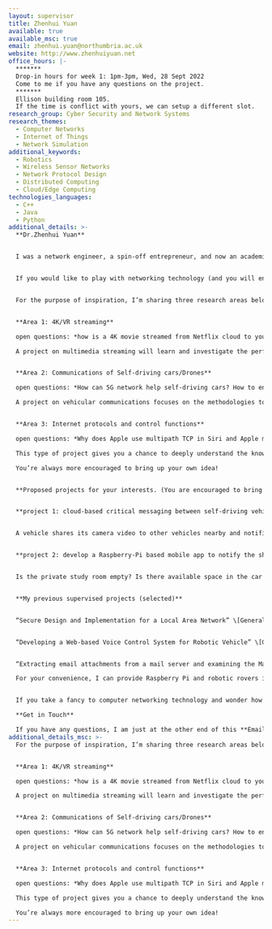 ```yaml
---
layout: supervisor
title: Zhenhui Yuan
available: true
available_msc: true
email: zhenhui.yuan@northumbria.ac.uk
website: http://www.zhenhuiyuan.net
office_hours: |-
  *******
  Drop-in hours for week 1: 1pm-3pm, Wed, 28 Sept 2022
  Come to me if you have any questions on the project. 
  *******
  Ellison building room 105.
  If the time is conflict with yours, we can setup a different slot. 
research_group: Cyber Security and Network Systems
research_themes:
  - Computer Networks
  - Internet of Things
  - Network Simulation
additional_keywords:
  - Robotics
  - Wireless Sensor Networks
  - Network Protocol Design
  - Distributed Computing
  - Cloud/Edge Computing
technologies_languages:
  - C++
  - Java
  - Python
additional_details: >-
  **Dr.Zhenhui Yuan**


  I was a network engineer, a spin-off entrepreneur, and now an academic at the CyberNets research group in Northumbria University. I have been working on mobile networking technologies for over ten years. In my view, network is a fundamental infrastructure on the planet and plays the same role as gas and electricity. Internet itself is a giant network that consists of millions of computers. 


  If you would like to play with networking technology (and you will enjoy!), I’d love to offer helps and advices (not exactly “supervise”). We can explore some amazing idea together.


  For the purpose of inspiration, I’m sharing three research areas below.


  **Area 1: 4K/VR streaming**

  open questions: *how is a 4K movie streamed from Netflix cloud to your mobile? What is the standard video streaming protocol being used Internet? What may happen if the network is poor, e.g. you are on the motor way?* 

  A project on multimedia streaming will learn and investigate the performance of variable streaming protocols. Simulations or real-world tests could be developed to study the quality-of-service or quality-of-experience of different streaming protocols in terms of devices, mobility, video quality, etc.


  **Area 2: Communications of Self-driving cars/Drones**

  open questions: *How can 5G network help self-driving cars? How to ensure a swarm of UAVs communicate with each other timely and accurately? What are the benefits from vehicle-to-vehicle communications?*

  A project on vehicular communications focuses on the methodologies to interconnect a vehicle with other vehicles, road-side unit, edge, cloud, pedestrians, cyclists and so on. The concept of vehicle is broad including UAVs, robotic rovers, self-driving cars, and underwater vehicles. These vehicles can be used in many applications such as delivery, search and rescue, and sensor data collection. You will design and develop a tailored network for a specific vehicle and prove that your network can satisfy the application’s network demands. 


  **Area 3: Internet protocols and control functions**

  open questions: *Why does Apple use multipath TCP in Siri and Apple maps? Why does Netflix use TCP to stream video instead of UDP? Why does Google Chrome use QUIC protocol? Which routing protocol do you recommend for a team of robotic rovers on Mars? What would be the challenges when you have one UAV to collect data from one thousand sensors on the farm?*

  This type of project gives you a chance to deeply understand the know-how of computer network. You will learn the theories of standard network protocols at multiple OSI layers (application/transport/network/data link/physical layer). You will dive into the algorithms and conduct deep analysis of protocols in terms of QoS (e.g. delay, loss, throughput, fairness, network utilization, etc). You will implement the protocol in either simulation or real-world testbed.

  You’re always more encouraged to bring up your own idea!


  **Proposed projects for your interests. (You are encouraged to bring up your own idea!)**


  **project 1: cloud-based critical messaging between self-driving vehicles.** 


  A vehicle shares its camera video to other vehicles nearby and notifies emergent road events. You will need to build a cloud-based message distribution system to deliver the data. You will learn how to implement MQTT, HTTP and CoAP; implement on robotic rovers; test on university campus.


  **project 2: develop a Raspberry-Pi based mobile app to notify the shared campus facilities**


  Is the private study room empty? Is there available space in the car park? You do not have to check in-person! In this project, you will build distributed on-site sensing system using Raspberry Pi and distribute the message to mobile app using MQTT (ref: IBM MQ).


  **My previous supervised projects (selected)**


  “Secure Design and Implementation for a Local Area Network” \[General Computing Project]


  “Developing a Web-based Voice Control System for Robotic Vehicle” \[General Computing Project]


  “Extracting email attachments from a mail server and examining the Macros” \[General Computing Project]

  For your convenience, I can provide Raspberry Pi and robotic rovers in case you need for real-world tests.


  If you take a fancy to computer networking technology and wonder how it can change our life, why not drop me an email! I’m always open and happy to have a chat!

  **Get in Touch**

  If you have any questions, I am just at the other end of this **Email**: zhenhui.yuan@northumbria.ac.uk.[](www.zhenhuiyuan.com)
additional_details_msc: >-
  For the purpose of inspiration, I’m sharing three research areas below.


  **Area 1: 4K/VR streaming**

  open questions: *how is a 4K movie streamed from Netflix cloud to your mobile? What is the standard video streaming protocol being used Internet? What may happen if the network is poor, e.g. you are on the motor way?* 

  A project on multimedia streaming will learn and investigate the performance of variable streaming protocols. Simulations or real-world tests could be developed to study the quality-of-service or quality-of-experience of different streaming protocols in terms of devices, mobility, video quality, etc.


  **Area 2: Communications of Self-driving cars/Drones**

  open questions: *How can 5G network help self-driving cars? How to ensure a swarm of UAVs communicate with each other timely and accurately? What are the benefits from vehicle-to-vehicle communications?*

  A project on vehicular communications focuses on the methodologies to interconnect a vehicle with other vehicles, road-side unit, edge, cloud, pedestrians, cyclists and so on. The concept of vehicle is broad including UAVs, robotic rovers, self-driving cars, and underwater vehicles. These vehicles can be used in many applications such as delivery, search and rescue, and sensor data collection. You will design and develop a tailored network for a specific vehicle and prove that your network can satisfy the application’s network demands. 


  **Area 3: Internet protocols and control functions**

  open questions: *Why does Apple use multipath TCP in Siri and Apple maps? Why does Netflix use TCP to stream video instead of UDP? Why does Google Chrome use QUIC protocol? Which routing protocol do you recommend for a team of robotic rovers on Mars? What would be the challenges when you have one UAV to collect data from one thousand sensors on the farm?*

  This type of project gives you a chance to deeply understand the know-how of computer network. You will learn the theories of standard network protocols at multiple OSI layers (application/transport/network/data link/physical layer). You will dive into the algorithms and conduct deep analysis of protocols in terms of QoS (e.g. delay, loss, throughput, fairness, network utilization, etc). You will implement the protocol in either simulation or real-world testbed.

  You’re always more encouraged to bring up your own idea!
---
```

